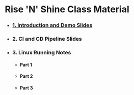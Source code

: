# **Rise 'N' Shine** Class Material

- ### [1. Introduction and Demo Slides](1.DevOps-Demo.pdf)

- ### 2. CI and CD Pipeline Slides

- ### 3. Linux Running Notes

    - #### Part 1 
    - #### Part 2
    - #### Part 3

